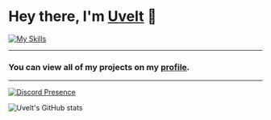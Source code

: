 # Hey there, I'm [Uvelt]() 👋

[![My Skills](https://skillicons.dev/icons?i=js,html,css,pr,blender)](https://skillicons.dev)

<hr>

### You can view all of my projects on my [profile](https://github.com/Uveltt).

<hr>

[![Discord Presence](https://lanyard.cnrad.dev/api/832910537343893504)](https://discord.com/users/832910537343893504)

![Uvelt's GitHub stats](https://github-readme-stats.vercel.app/api?username=uveltt&show_icons=true&theme=dracula)

